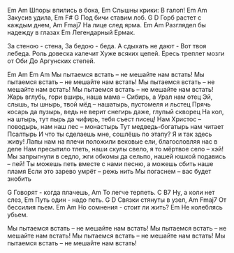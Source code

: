  Em                Am
 Шпоры впились в бока,
                    Em
 Слышны крики: В галоп!
 Em         Am
 Закусив удила,
                 Em F# G
 Под бичи ставим лоб.
 G                     D
 Горб растет с каждым днем,
             Am Fmaj7
 На лице след ярма.
       Em                  Am
 Разглядел бы надежду в глазах
               Em
 Легендарный Ермак.
 
 За стеною - стена,
 За бедою - беда.
 А сдыхать не дают -
 Вот твоя лебеда.
 Роль довеска калечит
 Хуже всяких цепей.
 Ересь треплет мозги от Оби
 До Аргунских степей.
 
 Em         Am          Em         Am
Мы пытаемся встать – не мешайте нам встать!
Мы пытаемся встать – не мешайте нам встать!
Мы пытаемся встать – не мешайте нам встать!
Мы пытаемся встать – не мешайте нам встать!
Жарь вглубь, гори вширь, наша мама – Сибирь, а Урал нам отец
Эй, слышь, ты шнырь, твой мёд – нашатырь, пустомеля и льстец
Прячь косарь да пузырь, ведь не верит снегирь даже, глупый скворец
На кол, на штырь, тут пырь да чифирь, тебя съест писец!
Нам Христос – поводырь, нам наш лес – монастырь
Тут медведь-богатырь нам читает Псалтырь
И что ты сделаешь мне, сошлёшь по этапу?
Я и так здесь живу!
Лапы нам на плечи положили вековые ели, благословляя нас в деле
Нам пресытило тлеть, наши скулы свело, я то мёртвое село – хэй!
Мы запрыгнули в седло, жги обкомы да сельпо, нашей юшкой подавись – пей!
Ты можешь петь вместе с нами песню, а можешь сбить наше пламя
Если это зарево умрёт – режь нить
Мы погаснем – вас будет знобить

 G
 Говорят - когда плачешь,
             Am
 То легче терпеть.
 C               B7
 Hy, а коли нет слез,
                    Em
 Путь один - надо петь.
 G                D
 Связки стянуты в узел,
              Am Fmaj7
 От бессилия пьем.
       Em                Am
 Но сомнения - стоит ли жить?
                 Em
 Не колеблясь убьем.
 
 Мы пытаемся встать – не мешайте нам встать!
Мы пытаемся встать – не мешайте нам встать!
Мы пытаемся встать – не мешайте нам встать!
Мы пытаемся встать – не мешайте нам встать!